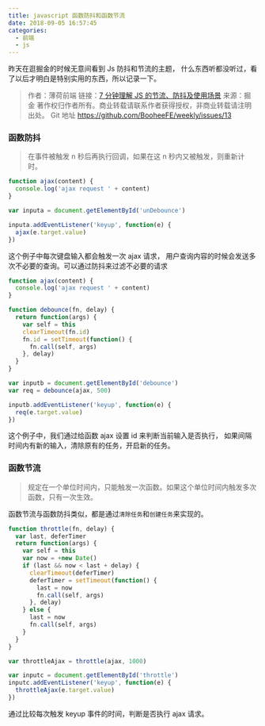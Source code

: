 ```yaml
---
title: javascript 函数防抖和函数节流
date: 2018-09-05 16:57:45
categories:
  - 前端
  - js
---
```


昨天在逛掘金的时候无意间看到 Js 防抖和节流的主题， 什么东西听都没听过，看了以后才明白是特别实用的东西，所以记录一下。

> 作者：薄荷前端
> 链接：[7 分钟理解 JS 的节流、防抖及使用场景](https://juejin.im/post/5b8de829f265da43623c4261)
> 来源：掘金
> 著作权归作者所有。商业转载请联系作者获得授权，非商业转载请注明出处。
> Git 地址 https://github.com/BooheeFE/weekly/issues/13

### 函数防抖

> 在事件被触发 n 秒后再执行回调，如果在这 n 秒内又被触发，则重新计时。

```js
function ajax(content) {
  console.log('ajax request ' + content)
}

var inputa = document.getElementById('unDebounce')

inputa.addEventListener('keyup', function(e) {
  ajax(e.target.value)
})
```

这个例子中每次键盘输入都会触发一次 ajax 请求， 用户查询内容的时候会发送多次不必要的查询。可以通过防抖来过滤不必要的请求

<!--more-->

```js
function ajax(content) {
  console.log('ajax request ' + content)
}

function debounce(fn, delay) {
  return function(args) {
    var self = this
    clearTimeout(fn.id)
    fn.id = setTimeout(function() {
      fn.call(self, args)
    }, delay)
  }
}

var inputb = document.getElementById('debounce')
var req = debounce(ajax, 500)

inputb.addEventListener('keyup', function(e) {
  req(e.target.value)
})
```

这个例子中，我们通过给函数 ajax 设置 id 来判断当前输入是否执行， 如果间隔时间内有新的输入，清除原有的任务，开启新的任务。

### 函数节流

> 规定在一个单位时间内，只能触发一次函数。如果这个单位时间内触发多次函数，只有一次生效。

函数节流与函数防抖类似，都是通过`清除任务`和`创建任务`来实现的。

```js
function throttle(fn, delay) {
  var last, deferTimer
  return function(args) {
    var self = this
    var now = +new Date()
    if (last && now < last + delay) {
      clearTimeout(deferTimer)
      deferTimer = setTimeout(function() {
        last = now
        fn.call(self, args)
      }, delay)
    } else {
      last = now
      fn.call(self, args)
    }
  }
}

var throttleAjax = throttle(ajax, 1000)

var inputc = document.getElementById('throttle')
inputc.addEventListener('keyup', function(e) {
  throttleAjax(e.target.value)
})
```

通过比较每次触发 keyup 事件的时间，判断是否执行 ajax 请求。

